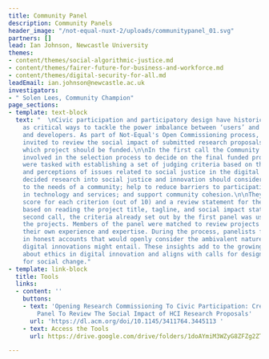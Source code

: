 ```yaml
---
title: Community Panel
description: Community Panels
header_image: "/not-equal-nuxt-2/uploads/communitypanel_01.svg"
partners: []
lead: Ian Johnson, Newcastle University
themes:
- content/themes/social-algorithmic-justice.md
- content/themes/fairer-future-for-business-and-workforce.md
- content/themes/digital-security-for-all.md
leadEmail: ian.johnson@newcastle.ac.uk
investigators:
- " Solen Lees, Community Champion"
page_sections:
- template: text-block
  text: "  \nCivic participation and participatory design have historically been regarded
    as critical ways to tackle the power imbalance between ‘users’ and systems designers
    and developers. As part of Not-Equal's Open Commissioning process, citizens were
    invited to review the social impact of submitted research proposals to help determine
    which project should be funded.\n\nIn the first call the Community Panel were
    involved in the selection process to decide on the final funded projects. They
    were tasked with establishing a set of judging criteria based on their own experiences
    and perceptions of issues related to social justice in the digital economy. They
    decided research into social justice and innovation should consider and respond
    to the needs of a community; help to reduce barriers to participation and involvement
    in technology and services; and support community cohesion.\n\nThey provided a
    score for each criterion (out of 10) and a review statement for the proposals,
    based on reading the project title, tagline, and social impact statement. In the
    second call, the criteria already set out by the first panel was used to choose
    the projects. Members of the panel were matched to review projects based around
    their own experience and expertise. During the process, panelists found value
    in honest accounts that would openly consider the ambivalent nature that future
    digital innovations might entail. These insights add to the growing discourse
    about ethics in digital innovation and aligns with calls for design as a catalyst
    for social change."
- template: link-block
  title: Tools
  links:
  - content: ''
    buttons:
    - text: 'Opening Research Commissioning To Civic Participation: Creating A Community
        Panel To Review The Social Impact of HCI Research Proposals'
      url: 'https://dl.acm.org/doi/10.1145/3411764.3445113 '
    - text: Access the Tools
      url: https://drive.google.com/drive/folders/1doAYmiM3WZyG8ZFZg2ZTsZsKp90sTYH4

---
```

